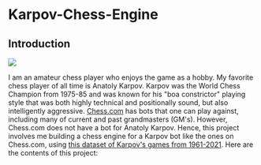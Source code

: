 # Karpov-Chess-Engine

## Introduction

![](https://en.chessbase.com/thumb/94097)

I am an amateur chess player who enjoys the game as a hobby. My favorite chess player of all time is Anatoly Karpov. Karpov was the World Chess Champion from 1975-85 and was known for his "boa constrictor" playing style that was both highly technical and positionally sound, but also intelligently aggressive. [Chess.com](chess.com) has bots that one can play against, including many of current and past grandmasters (GM's). However, Chess.com does not have a bot for Anatoly Karpov. Hence, this project involves me building a chess engine for a Karpov bot like the ones on Chess.com, using [this dataset of Karpov's games from 1961-2021](https://www.kaggle.com/datasets/zq1200/anatoly-karpov-complete-chess-games-1961-2021/suggestions?status=pending). Here are the contents of this project:
